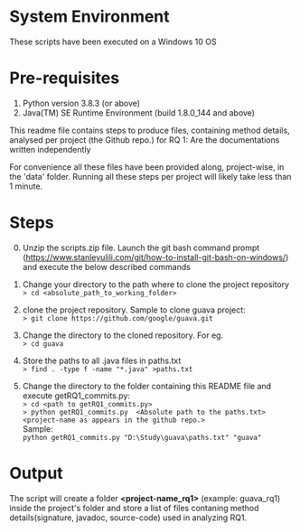 # System Environment        
These scripts have been executed on a Windows 10 OS       
       
# Pre-requisites   
1.  Python version 3.8.3 (or above)       
2.  Java(TM) SE Runtime Environment (build 1.8.0_144 and above)       
       
This readme file contains steps to produce files, containing method details, analysed per project (the Github repo.) for RQ 1: Are the documentations written independently       
       
For convenience all these files have been provided along, project-wise, in the 'data' folder. Running all these steps per project will likely take less than 1 minute.  
       
# Steps       
0.	Unzip the scripts.zip file. Launch the git bash command prompt (https://www.stanleyulili.com/git/how-to-install-git-bash-on-windows/) and execute the below described commands       
       
1.	Change your directory to the path where to clone the project repository       
`> cd <absolute_path_to_working_folder>`       
2.	clone the project repository. Sample to clone guava project:        
`> git clone https://github.com/google/guava.git`       
3.	Change the directory to the cloned repository. For eg.        
`> cd guava`       
4.	Store the paths to all .java files in paths.txt       
`> find . -type f -name "*.java" >paths.txt`       
5.	Change the directory to the folder containing this README file and execute getRQ1_commits.py:       
`> cd <path to getRQ1_commits.py>`       
`> python getRQ1_commits.py  <Absolute path to the paths.txt> <project-name as appears in the github repo.>`    
Sample:        
`python getRQ1_commits.py "D:\Study\guava\paths.txt" "guava"`       
       
# Output
The script will create a folder **<project-name_rq1>** (example: guava_rq1) inside the project's folder and store a list of files contaning method details(signature, javadoc, source-code) used in analyzing RQ1.
